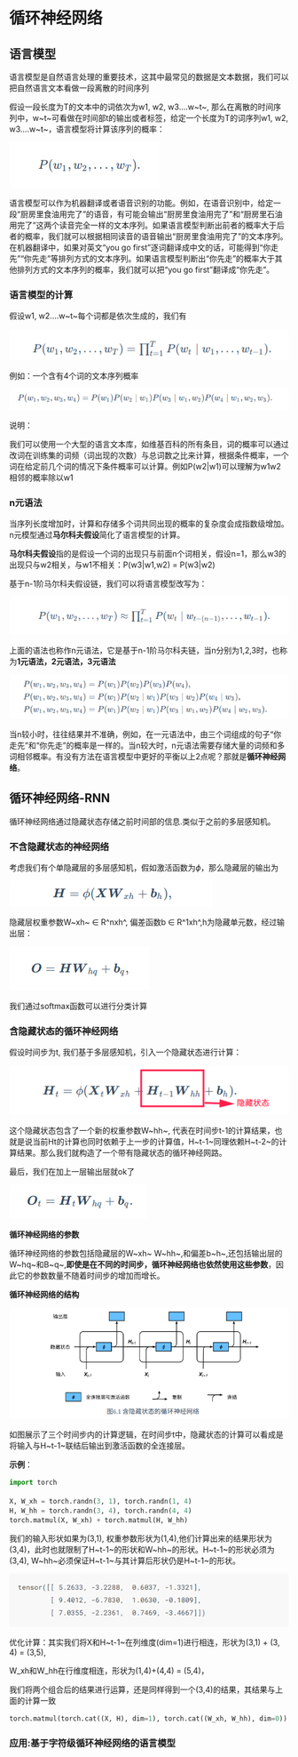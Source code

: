 # 循环神经网络

## 语言模型

语言模型是自然语言处理的重要技术，这其中最常见的数据是文本数据，我们可以把自然语言文本看做一段离散的时间序列

假设一段长度为T的文本中的词依次为w1, w2, w3....w~t~, 那么在离散的时间序列中，w~t~可看做在时间部t的输出或者标签，给定一个长度为T的词序列w1, w2, w3....w~t~，语言模型将计算该序列的概率：

![image-20210927213507458](src/04.循环神经网络/image-20210927213507458.png)

语言模型可以作为机器翻译或者语音识别的功能。例如，在语音识别中，给定一段“厨房里食油用完了”的语音，有可能会输出“厨房里食油用完了”和“厨房里石油用完了”这两个读音完全一样的文本序列。如果语言模型判断出前者的概率大于后者的概率，我们就可以根据相同读音的语音输出“厨房里食油用完了”的文本序列。在机器翻译中，如果对英文“you go first”逐词翻译成中文的话，可能得到“你走先”“你先走”等排列方式的文本序列。如果语言模型判断出“你先走”的概率大于其他排列方式的文本序列的概率，我们就可以把“you go first”翻译成“你先走”。



### 语言模型的计算

假设w1, w2....w~t~每个词都是依次生成的，我们有

![image-20210927215050934](src/04.循环神经网络/image-20210927215050934.png)

例如：一个含有4个词的文本序列概率

![image-20210927215507377](src/04.循环神经网络/image-20210927215507377.png)

说明：

我们可以使用一个大型的语言文本库，如维基百科的所有条目，词的概率可以通过改词在训练集的词频（词出现的次数）与总词数之比来计算，根据条件概率，一个词在给定前几个词的情况下条件概率可以计算。例如P(w2|w1)可以理解为w1w2相邻的概率除以w1

### n元语法

当序列长度增加时，计算和存储多个词共同出现的概率的复杂度会成指数级增加。n元模型通过**马尔科夫假设**简化了语言模型的计算。

**马尔科夫假设**指的是假设一个词的出现只与前面n个词相关，假设n=1，那么w3的出现只与w2相关，与w1不相关：P(w3|w1,w2) = P(w3|w2)

基于n-1阶马尔科夫假设链，我们可以将语言模型改写为：

![image-20210927232039087](src/04.循环神经网络/image-20210927232039087.png)

上面的语法也称作n元语法，它是基于n-1阶马尔科夫链，当n分别为1,2,3时，也称为**1元语法，2元语法，3元语法**

![image-20210927232442745](src/04.循环神经网络/image-20210927232442745.png)

当n较小时，往往结果并不准确，例如，在一元语法中，由三个词组成的句子“你走先”和“你先走”的概率是一样的。当n较大时，n元语法需要存储大量的词频和多词相邻概率。有没有方法在语言模型中更好的平衡以上2点呢？那就是**循环神经网络**。



## 循环神经网络-RNN

循环神经网络通过隐藏状态存储之前时间部的信息.类似于之前的多层感知机。

### 不含隐藏状态的神经网络

考虑我们有个单隐藏层的多层感知机，假如激活函数为*ϕ*，那么隐藏层的输出为

![image-20210930145658621](src/04.循环神经网络/image-20210930145658621.png)

隐藏层权重参数W~xh~ ∈ R^nxh^, 偏差函数b ∈ R^1xh^,h为隐藏单元数，经过输出层：

![image-20210930152302222](src/04.循环神经网络/image-20210930152302222.png)

我们通过softmax函数可以进行分类计算



### 含隐藏状态的循环神经网络

假设时间步为t, 我们基于多层感知机，引入一个隐藏状态进行计算：

![image-20210930153835488](src/04.循环神经网络/image-20210930153835488.png)

这个隐藏状态包含了一个新的权重参数W~hh~, 代表在时间步t-1的计算结果，也就是说当前Ht的计算也同时依赖于上一步的计算值，H~t-1~同理依赖H~t-2~的计算结果。那么我们就构造了一个带有隐藏状态的循环神经网路。

最后，我们在加上一层输出层就ok了

![image-20210930164838861](src/04.循环神经网络/image-20210930164838861.png)

**循环神经网络的参数**

循环神经网络的参数包括隐藏层的W~xh~ W~hh~,和偏差b~h~,还包括输出层的W~hq~和B~q~,**即使是在不同的时间步，循环神经网络也依然使用这些参数**，因此它的参数数量不随着时间步的增加而增长。

**循环神经网络的结构**

![image-20211001112234477](src/04.循环神经网络/image-20211001112234477.png)

如图展示了三个时间步内的计算逻辑，在时间步t中，隐藏状态的计算可以看成是将输入与H~t-1~联结后输出到激活函数的全连接层。

**示例**：

```Python
import torch

X, W_xh = torch.randn(3, 1), torch.randn(1, 4)
H, W_hh = torch.randn(3, 4), torch.randn(4, 4)
torch.matmul(X, W_xh) + torch.matmul(H, W_hh)
```

我们的输入形状如果为(3,1), 权重参数形状为(1,4),他们计算出来的结果形状为(3,4)，此时也就限制了H~t-1~的形状和W~hh~的形状。H~t-1~的形状必须为(3,4), W~hh~必须保证H~t-1~与其计算后形状仍是H~t-1~的形状。

![image-20211003000329790](src/04.循环神经网络/image-20211003000329790.png)

优化计算：其实我们将X和H~t-1~在列维度(dim=1)进行相连，形状为(3,1) + (3, 4) = (3,5), 

W_xh和W_hh在行维度相连，形状为(1,4)+(4,4) = (5,4)，

我们将两个组合后的结果进行运算，还是同样得到一个(3,4)的结果，其结果与上面的计算一致

```Python
torch.matmul(torch.cat((X, H), dim=1), torch.cat((W_xh, W_hh), dim=0))
```





### 应用:基于字符级循环神经网络的语言模型

